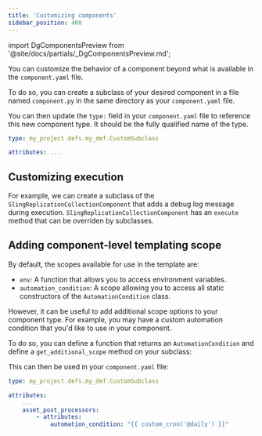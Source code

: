 ```yaml
---
title: 'Customizing components'
sidebar_position: 400
---
```


import DgComponentsPreview from '@site/docs/partials/\_DgComponentsPreview.md';

<DgComponentsPreview />

You can customize the behavior of a component beyond what is available in the `component.yaml` file.

To do so, you can create a subclass of your desired component in a file named `component.py` in the same directory as your `component.yaml` file.

<CodeExample path="docs_snippets/docs_snippets/guides/components/custom-subclass/basic-subclass.py" language="python" />

You can then update the `type:` field in your `component.yaml` file to reference this new component type. It should be the fully qualified name of the type.

```yaml
type: my_project.defs.my_def.CustomSubclass

attributes: ...
```

## Customizing execution

For example, we can create a subclass of the `SlingReplicationCollectionComponent` that adds a debug log message during execution. `SlingReplicationCollectionComponent` has an `execute` method that can be overriden by subclasses.

<CodeExample path="docs_snippets/docs_snippets/guides/components/custom-subclass/debug-mode.py" language="python" />

## Adding component-level templating scope

By default, the scopes available for use in the template are:

- `env`: A function that allows you to access environment variables.
- `automation_condition`: A scope allowing you to access all static constructors of the `AutomationCondition` class.

However, it can be useful to add additional scope options to your component type. For example, you may have a custom automation condition that you'd like to use in your component.

To do so, you can define a function that returns an `AutomationCondition` and define a `get_additional_scope` method on your subclass:

<CodeExample path="docs_snippets/docs_snippets/guides/components/custom-subclass/custom-scope.py" language="python" />

This can then be used in your `component.yaml` file:

```yaml
type: my_project.defs.my_def.CustomSubclass

attributes:
    ...
    asset_post_processors:
        - attributes:
            automation_condition: "{{ custom_cron('@daily') }}"
```
